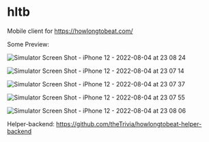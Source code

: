 # hltb

Mobile client for https://howlongtobeat.com/

Some Preview:

![Simulator Screen Shot - iPhone 12 - 2022-08-04 at 23 08 24](https://user-images.githubusercontent.com/36889758/182915246-0e2019cc-2bc6-497c-825a-4fa2b1fdd18b.png)


![Simulator Screen Shot - iPhone 12 - 2022-08-04 at 23 07 14](https://user-images.githubusercontent.com/36889758/182915051-2cda176b-b875-400b-8813-68a7cb8b8468.png)


![Simulator Screen Shot - iPhone 12 - 2022-08-04 at 23 07 37](https://user-images.githubusercontent.com/36889758/182915125-0081c075-c2a6-4b29-9cf8-bda1b69e862c.png)


![Simulator Screen Shot - iPhone 12 - 2022-08-04 at 23 07 55](https://user-images.githubusercontent.com/36889758/182915175-49ef6d25-519a-4ef3-a3c7-23aad740fdac.png)


![Simulator Screen Shot - iPhone 12 - 2022-08-04 at 23 08 06](https://user-images.githubusercontent.com/36889758/182915203-41f523d4-4d0a-43d9-af2f-9a7ca39871f1.png)





Helper-backend: https://github.com/theTrivia/howlongtobeat-helper-backend
